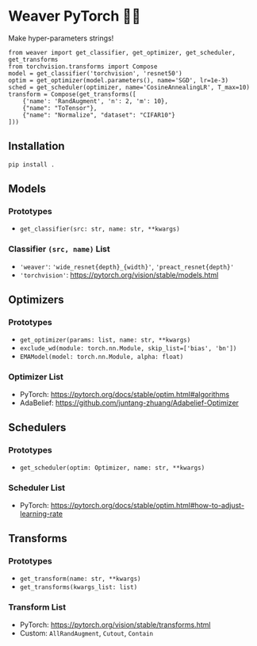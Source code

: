 # Weaver PyTorch 🧶🧵

Make hyper-parameters strings!

```
from weaver import get_classifier, get_optimizer, get_scheduler, get_transforms
from torchvision.transforms import Compose
model = get_classifier('torchvision', 'resnet50')
optim = get_optimizer(model.parameters(), name='SGD', lr=1e-3)
sched = get_scheduler(optimizer, name='CosineAnnealingLR', T_max=10)
transform = Compose(get_transforms([
    {'name': 'RandAugment', 'n': 2, 'm': 10},
    {"name": "ToTensor"},
    {"name": "Normalize", "dataset": "CIFAR10"}
]))
```

## Installation
`pip install .`

## Models
### Prototypes
- `get_classifier(src: str, name: str, **kwargs)`

### Classifier `(src, name)` List
- `'weaver'`: `'wide_resnet{depth}_{width}'`, `'preact_resnet{depth}'`
- `'torchvision'`: https://pytorch.org/vision/stable/models.html


## Optimizers
### Prototypes
- `get_optimizer(params: list, name: str, **kwargs)`
- `exclude_wd(module: torch.nn.Module, skip_list=['bias', 'bn'])`
- `EMAModel(model: torch.nn.Module, alpha: float)`

### Optimizer List
- PyTorch: https://pytorch.org/docs/stable/optim.html#algorithms
- AdaBelief: https://github.com/juntang-zhuang/Adabelief-Optimizer


## Schedulers
### Prototypes
- `get_scheduler(optim: Optimizer, name: str, **kwargs)`

### Scheduler List
- PyTorch: https://pytorch.org/docs/stable/optim.html#how-to-adjust-learning-rate

## Transforms
### Prototypes
- `get_transform(name: str, **kwargs)`
- `get_transforms(kwargs_list: list)`

### Transform List
- PyTorch: https://pytorch.org/vision/stable/transforms.html
- Custom: `AllRandAugment`, `Cutout`, `Contain`
